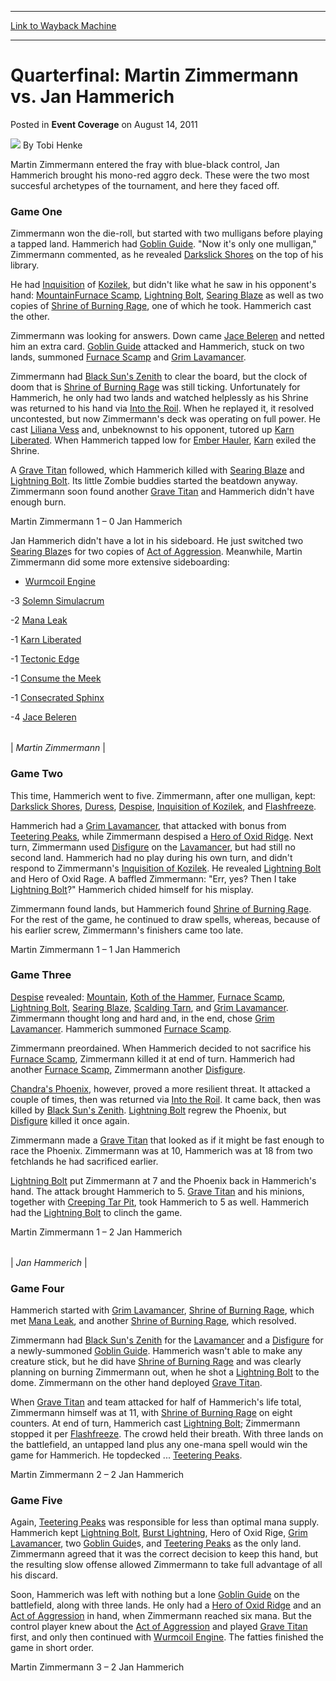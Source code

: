 
---
[Link to Wayback Machine](https://web.archive.org/web/20151017133201/http://magic.wizards.com/en/articles/archive/event-coverage/quarterfinal-martin-zimmermann-vs-jan-hammerich-2011-08-14)

[_metadata_:author]:- "Tobi Henke"
[_metadata_:description]:- "Martin Zimmermann entered the fray with blue-black control, Jan Hammerich brought his mono-red aggro deck. These were the two most succesful archetypes of the tournament, and here they faced off. Game One"
[_metadata_:generator]:- "Drupal 7 (http://drupal.org)"
[_metadata_:node]:- "316043"
[_metadata_:publish_date]:- "2011-08-14"
[_metadata_:source]:- "div-main-content"
[_metadata_:title]:- "Quarterfinal: Martin Zimmermann vs. Jan Hammerich"
[_metadata_:wayback_capture_timestamp]:- "2015-10-17 13:32:01"
[_metadata_:wayback_raw_url]:- "https://web.archive.org/web/20151017133201id_/http://magic.wizards.com/en/articles/archive/event-coverage/quarterfinal-martin-zimmermann-vs-jan-hammerich-2011-08-14"
[_metadata_:wayback_url]:- "http://magic.wizards.com/en/articles/archive/event-coverage/quarterfinal-martin-zimmermann-vs-jan-hammerich-2011-08-14"
---


Quarterfinal: Martin Zimmermann vs. Jan Hammerich
=================================================



 Posted in **Event Coverage**
 on August 14, 2011 






![](https://media.magic.wizards.com/styles/auth_small/public/images/person/henke_author.jpg)
By Tobi Henke










Martin Zimmermann entered the fray with blue-black control, Jan Hammerich brought his mono-red aggro deck. These were the two most succesful archetypes of the tournament, and here they faced off.



### Game One



Zimmermann won the die-roll, but started with two mulligans before playing a tapped land. Hammerich had [Goblin Guide](http://gatherer.wizards.com/Pages/Card/Details.aspx?name=Goblin+Guide). "Now it's only one mulligan," Zimmermann commented, as he revealed [Darkslick Shores](http://gatherer.wizards.com/Pages/Card/Details.aspx?name=Darkslick+Shores) on the top of his library.


He had [Inquisition](http://gatherer.wizards.com/Pages/Card/Details.aspx?name=Inquisition) of [Kozilek](http://gatherer.wizards.com/Pages/Card/Details.aspx?name=Kozilek), but didn't like what he saw in his opponent's hand: [Mountain](http://gatherer.wizards.com/Pages/Card/Details.aspx?name=Mountain)[Furnace Scamp](http://gatherer.wizards.com/Pages/Card/Details.aspx?name=Furnace+Scamp), [Lightning Bolt](http://gatherer.wizards.com/Pages/Card/Details.aspx?name=Lightning+Bolt), [Searing Blaze](http://gatherer.wizards.com/Pages/Card/Details.aspx?name=Searing+Blaze) as well as two copies of [Shrine of Burning Rage](http://gatherer.wizards.com/Pages/Card/Details.aspx?name=Shrine+of+Burning+Rage), one of which he took. Hammerich cast the other.


Zimmermann was looking for answers. Down came [Jace Beleren](http://gatherer.wizards.com/Pages/Card/Details.aspx?name=Jace+Beleren) and netted him an extra card. [Goblin Guide](http://gatherer.wizards.com/Pages/Card/Details.aspx?name=Goblin+Guide) attacked and Hammerich, stuck on two lands, summoned [Furnace Scamp](http://gatherer.wizards.com/Pages/Card/Details.aspx?name=Furnace+Scamp) and [Grim Lavamancer](http://gatherer.wizards.com/Pages/Card/Details.aspx?name=Grim+Lavamancer).


Zimmermann had [Black Sun's Zenith](http://gatherer.wizards.com/Pages/Card/Details.aspx?name=Black+Sun%27s+Zenith) to clear the board, but the clock of doom that is [Shrine of Burning Rage](http://gatherer.wizards.com/Pages/Card/Details.aspx?name=Shrine+of+Burning+Rage) was still ticking. Unfortunately for Hammerich, he only had two lands and watched helplessly as his Shrine was returned to his hand via [Into the Roil](http://gatherer.wizards.com/Pages/Card/Details.aspx?name=Into+the+Roil). When he replayed it, it resolved uncontested, but now Zimmermann's deck was operating on full power. He cast [Liliana Vess](http://gatherer.wizards.com/Pages/Card/Details.aspx?name=Liliana+Vess) and, unbeknownst to his opponent, tutored up [Karn Liberated](http://gatherer.wizards.com/Pages/Card/Details.aspx?name=Karn+Liberated). When Hammerich tapped low for [Ember Hauler](http://gatherer.wizards.com/Pages/Card/Details.aspx?name=Ember+Hauler), [Karn](http://gatherer.wizards.com/Pages/Card/Details.aspx?name=Karn) exiled the Shrine.


A [Grave Titan](http://gatherer.wizards.com/Pages/Card/Details.aspx?name=Grave+Titan) followed, which Hammerich killed with [Searing Blaze](http://gatherer.wizards.com/Pages/Card/Details.aspx?name=Searing+Blaze) and [Lightning Bolt](http://gatherer.wizards.com/Pages/Card/Details.aspx?name=Lightning+Bolt). Its little Zombie buddies started the beatdown anyway. Zimmermann soon found another [Grave Titan](http://gatherer.wizards.com/Pages/Card/Details.aspx?name=Grave+Titan) and Hammerich didn't have enough burn.


Martin Zimmermann 1 – 0 Jan Hammerich


Jan Hammerich didn't have a lot in his sideboard. He just switched two [Searing Blaze](http://gatherer.wizards.com/Pages/Card/Details.aspx?name=Searing+Blaze)s for two copies of [Act of Aggression](http://gatherer.wizards.com/Pages/Card/Details.aspx?name=Act+of+Aggression). Meanwhile, Martin Zimmermann did some more extensive sideboarding:


+ [Wurmcoil Engine](http://gatherer.wizards.com/Pages/Card/Details.aspx?name=Wurmcoil+Engine)  



-3 [Solemn Simulacrum](http://gatherer.wizards.com/Pages/Card/Details.aspx?name=Solemn+Simulacrum)  

-2 [Mana Leak](http://gatherer.wizards.com/Pages/Card/Details.aspx?name=Mana+Leak)  

-1 [Karn Liberated](http://gatherer.wizards.com/Pages/Card/Details.aspx?name=Karn+Liberated)  

-1 [Tectonic Edge](http://gatherer.wizards.com/Pages/Card/Details.aspx?name=Tectonic+Edge)  

-1 [Consume the Meek](http://gatherer.wizards.com/Pages/Card/Details.aspx?name=Consume+the+Meek)  

-1 [Consecrated Sphinx](http://gatherer.wizards.com/Pages/Card/Details.aspx?name=Consecrated+Sphinx)  

-4 [Jace Beleren](http://gatherer.wizards.com/Pages/Card/Details.aspx?name=Jace+Beleren)





|  |
| --- |
| 
*Martin Zimmermann* |




### Game Two



This time, Hammerich went to five. Zimmermann, after one mulligan, kept: [Darkslick Shores](http://gatherer.wizards.com/Pages/Card/Details.aspx?name=Darkslick+Shores), [Duress](http://gatherer.wizards.com/Pages/Card/Details.aspx?name=Duress), [Despise](http://gatherer.wizards.com/Pages/Card/Details.aspx?name=Despise), [Inquisition of Kozilek](http://gatherer.wizards.com/Pages/Card/Details.aspx?name=Inquisition+of+Kozilek), and [Flashfreeze](http://gatherer.wizards.com/Pages/Card/Details.aspx?name=Flashfreeze).


Hammerich had a [Grim Lavamancer](http://gatherer.wizards.com/Pages/Card/Details.aspx?name=Grim+Lavamancer), that attacked with bonus from [Teetering Peaks](http://gatherer.wizards.com/Pages/Card/Details.aspx?name=Teetering+Peaks), while Zimmermann despised a [Hero of Oxid Ridge](http://gatherer.wizards.com/Pages/Card/Details.aspx?name=Hero+of+Oxid+Ridge). Next turn, Zimmermann used [Disfigure](http://gatherer.wizards.com/Pages/Card/Details.aspx?name=Disfigure) on the [Lavamancer](http://gatherer.wizards.com/Pages/Card/Details.aspx?name=Lavamancer), but had still no second land. Hammerich had no play during his own turn, and didn't respond to Zimmermann's [Inquisition of Kozilek](http://gatherer.wizards.com/Pages/Card/Details.aspx?name=Inquisition+of+Kozilek). He revealed [Lightning Bolt](http://gatherer.wizards.com/Pages/Card/Details.aspx?name=Lightning+Bolt) and Hero of Oxid Rage. A baffled Zimmermann: "Err, yes? Then I take [Lightning Bolt](http://gatherer.wizards.com/Pages/Card/Details.aspx?name=Lightning+Bolt)?" Hammerich chided himself for his misplay.


Zimmermann found lands, but Hammerich found [Shrine of Burning Rage](http://gatherer.wizards.com/Pages/Card/Details.aspx?name=Shrine+of+Burning+Rage). For the rest of the game, he continued to draw spells, whereas, because of his earlier screw, Zimmermann's finishers came too late.


Martin Zimmermann 1 – 1 Jan Hammerich



### Game Three



[Despise](http://gatherer.wizards.com/Pages/Card/Details.aspx?name=Despise) revealed: [Mountain](http://gatherer.wizards.com/Pages/Card/Details.aspx?name=Mountain), [Koth of the Hammer](http://gatherer.wizards.com/Pages/Card/Details.aspx?name=Koth+of+the+Hammer), [Furnace Scamp](http://gatherer.wizards.com/Pages/Card/Details.aspx?name=Furnace+Scamp), [Lightning Bolt](http://gatherer.wizards.com/Pages/Card/Details.aspx?name=Lightning+Bolt), [Searing Blaze](http://gatherer.wizards.com/Pages/Card/Details.aspx?name=Searing+Blaze), [Scalding Tarn](http://gatherer.wizards.com/Pages/Card/Details.aspx?name=Scalding+Tarn), and [Grim Lavamancer](http://gatherer.wizards.com/Pages/Card/Details.aspx?name=Grim+Lavamancer). Zimmermann thought long and hard and, in the end, chose [Grim Lavamancer](http://gatherer.wizards.com/Pages/Card/Details.aspx?name=Grim+Lavamancer). Hammerich summoned [Furnace Scamp](http://gatherer.wizards.com/Pages/Card/Details.aspx?name=Furnace+Scamp).


Zimmermann preordained. When Hammerich decided to not sacrifice his [Furnace Scamp](http://gatherer.wizards.com/Pages/Card/Details.aspx?name=Furnace+Scamp), Zimmermann killed it at end of turn. Hammerich had another [Furnace Scamp](http://gatherer.wizards.com/Pages/Card/Details.aspx?name=Furnace+Scamp), Zimmermann another [Disfigure](http://gatherer.wizards.com/Pages/Card/Details.aspx?name=Disfigure).


[Chandra's Phoenix](http://gatherer.wizards.com/Pages/Card/Details.aspx?name=Chandra%27s+Phoenix), however, proved a more resilient threat. It attacked a couple of times, then was returned via [Into the Roil](http://gatherer.wizards.com/Pages/Card/Details.aspx?name=Into+the+Roil). It came back, then was killed by [Black Sun's Zenith](http://gatherer.wizards.com/Pages/Card/Details.aspx?name=Black+Sun%27s+Zenith). [Lightning Bolt](http://gatherer.wizards.com/Pages/Card/Details.aspx?name=Lightning+Bolt) regrew the Phoenix, but [Disfigure](http://gatherer.wizards.com/Pages/Card/Details.aspx?name=Disfigure) killed it once again.


Zimmermann made a [Grave Titan](http://gatherer.wizards.com/Pages/Card/Details.aspx?name=Grave+Titan) that looked as if it might be fast enough to race the Phoenix. Zimmermann was at 10, Hammerich was at 18 from two fetchlands he had sacrificed earlier.


[Lightning Bolt](http://gatherer.wizards.com/Pages/Card/Details.aspx?name=Lightning+Bolt) put Zimmermann at 7 and the Phoenix back in Hammerich's hand. The attack brought Hammerich to 5. [Grave Titan](http://gatherer.wizards.com/Pages/Card/Details.aspx?name=Grave+Titan) and his minions, together with [Creeping Tar Pit](http://gatherer.wizards.com/Pages/Card/Details.aspx?name=Creeping+Tar+Pit), took Hammerich to 5 as well. Hammerich had the [Lightning Bolt](http://gatherer.wizards.com/Pages/Card/Details.aspx?name=Lightning+Bolt) to clinch the game.


Martin Zimmermann 1 – 2 Jan Hammerich





|  |
| --- |
| 
*Jan Hammerich* |




### Game Four



Hammerich started with [Grim Lavamancer](http://gatherer.wizards.com/Pages/Card/Details.aspx?name=Grim+Lavamancer), [Shrine of Burning Rage](http://gatherer.wizards.com/Pages/Card/Details.aspx?name=Shrine+of+Burning+Rage), which met [Mana Leak](http://gatherer.wizards.com/Pages/Card/Details.aspx?name=Mana+Leak), and another [Shrine of Burning Rage](http://gatherer.wizards.com/Pages/Card/Details.aspx?name=Shrine+of+Burning+Rage), which resolved.


Zimmermann had [Black Sun's Zenith](http://gatherer.wizards.com/Pages/Card/Details.aspx?name=Black+Sun%27s+Zenith) for the [Lavamancer](http://gatherer.wizards.com/Pages/Card/Details.aspx?name=Lavamancer) and a [Disfigure](http://gatherer.wizards.com/Pages/Card/Details.aspx?name=Disfigure) for a newly-summoned [Goblin Guide](http://gatherer.wizards.com/Pages/Card/Details.aspx?name=Goblin+Guide). Hammerich wasn't able to make any creature stick, but he did have [Shrine of Burning Rage](http://gatherer.wizards.com/Pages/Card/Details.aspx?name=Shrine+of+Burning+Rage) and was clearly planning on burning Zimmermann out, when he shot a [Lightning Bolt](http://gatherer.wizards.com/Pages/Card/Details.aspx?name=Lightning+Bolt) to the dome. Zimmermann on the other hand deployed [Grave Titan](http://gatherer.wizards.com/Pages/Card/Details.aspx?name=Grave+Titan).


When [Grave Titan](http://gatherer.wizards.com/Pages/Card/Details.aspx?name=Grave+Titan) and team attacked for half of Hammerich's life total, Zimmermann himself was at 11, with [Shrine of Burning Rage](http://gatherer.wizards.com/Pages/Card/Details.aspx?name=Shrine+of+Burning+Rage) on eight counters. At end of turn, Hammerich cast [Lightning Bolt](http://gatherer.wizards.com/Pages/Card/Details.aspx?name=Lightning+Bolt); Zimmermann stopped it per [Flashfreeze](http://gatherer.wizards.com/Pages/Card/Details.aspx?name=Flashfreeze). The crowd held their breath. With three lands on the battlefield, an untapped land plus any one-mana spell would win the game for Hammerich. He topdecked ... [Teetering Peaks](http://gatherer.wizards.com/Pages/Card/Details.aspx?name=Teetering+Peaks).


Martin Zimmermann 2 – 2 Jan Hammerich



### Game Five



Again, [Teetering Peaks](http://gatherer.wizards.com/Pages/Card/Details.aspx?name=Teetering+Peaks) was responsible for less than optimal mana supply. Hammerich kept [Lightning Bolt](http://gatherer.wizards.com/Pages/Card/Details.aspx?name=Lightning+Bolt), [Burst Lightning](http://gatherer.wizards.com/Pages/Card/Details.aspx?name=Burst+Lightning), Hero of Oxid Rige, [Grim Lavamancer](http://gatherer.wizards.com/Pages/Card/Details.aspx?name=Grim+Lavamancer), two [Goblin Guide](http://gatherer.wizards.com/Pages/Card/Details.aspx?name=Goblin+Guide)s, and [Teetering Peaks](http://gatherer.wizards.com/Pages/Card/Details.aspx?name=Teetering+Peaks) as the only land. Zimmermann agreed that it was the correct decision to keep this hand, but the resulting slow offense allowed Zimmermann to take full advantage of all his discard.


Soon, Hammerich was left with nothing but a lone [Goblin Guide](http://gatherer.wizards.com/Pages/Card/Details.aspx?name=Goblin+Guide) on the battlefield, along with three lands. He only had a [Hero of Oxid Ridge](http://gatherer.wizards.com/Pages/Card/Details.aspx?name=Hero+of+Oxid+Ridge) and an [Act of Aggression](http://gatherer.wizards.com/Pages/Card/Details.aspx?name=Act+of+Aggression) in hand, when Zimmermann reached six mana. But the control player knew about the [Act of Aggression](http://gatherer.wizards.com/Pages/Card/Details.aspx?name=Act+of+Aggression) and played [Grave Titan](http://gatherer.wizards.com/Pages/Card/Details.aspx?name=Grave+Titan) first, and only then continued with [Wurmcoil Engine](http://gatherer.wizards.com/Pages/Card/Details.aspx?name=Wurmcoil+Engine). The fatties finished the game in short order.


Martin Zimmermann 3 – 2 Jan Hammerich







